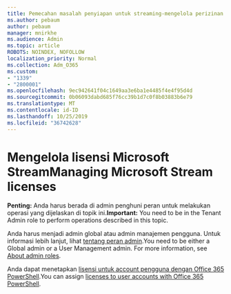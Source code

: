 ```yaml
---
title: Pemecahan masalah penyiapan untuk streaming-mengelola perizinan streaming
ms.author: pebaum
author: pebaum
manager: mnirkhe
ms.audience: Admin
ms.topic: article
ROBOTS: NOINDEX, NOFOLLOW
localization_priority: Normal
ms.collection: Adm_O365
ms.custom:
- "1339"
- "2800001"
ms.openlocfilehash: 9ec942641f04c1649aa3e6ba1e4485f4e4f95d4d
ms.sourcegitcommit: 0b06093dabd685f76cc39b1d7c0f8b03883b6e79
ms.translationtype: MT
ms.contentlocale: id-ID
ms.lasthandoff: 10/25/2019
ms.locfileid: "36742628"
---
```

# <a name="managing-microsoft-stream-licenses"></a><span data-ttu-id="f0854-102">Mengelola lisensi Microsoft Stream</span><span class="sxs-lookup"><span data-stu-id="f0854-102">Managing Microsoft Stream licenses</span></span>

<span data-ttu-id="f0854-103">**Penting:** Anda harus berada di admin penghuni peran untuk melakukan operasi yang dijelaskan di topik ini.</span><span class="sxs-lookup"><span data-stu-id="f0854-103">**Important:** You need to be in the Tenant Admin role to perform operations described in this topic.</span></span>

<span data-ttu-id="f0854-104">Anda harus menjadi admin global atau admin manajemen pengguna. Untuk informasi lebih lanjut, lihat [tentang peran admin](https://docs.microsoft.com/office365/admin/add-users/about-admin-roles).</span><span class="sxs-lookup"><span data-stu-id="f0854-104">You need to be either a Global admin or a User Management admin. For more information, see [About admin roles](https://docs.microsoft.com/office365/admin/add-users/about-admin-roles).</span></span>

<span data-ttu-id="f0854-105">Anda dapat menetapkan [lisensi untuk account pengguna dengan Office 365 PowerShell](https://go.microsoft.com/fwlink/p/?linkid=850410).</span><span class="sxs-lookup"><span data-stu-id="f0854-105">You can assign [licenses to user accounts with Office 365 PowerShell](https://go.microsoft.com/fwlink/p/?linkid=850410).</span></span>

